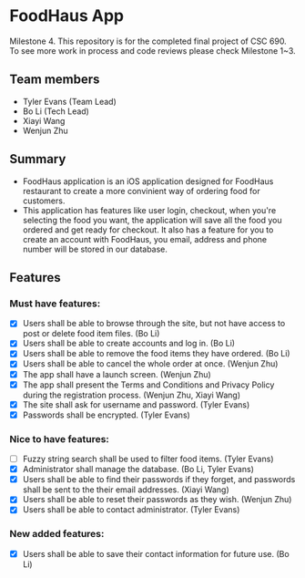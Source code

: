 # FoodHaus App
Milestone 4. This repository is for the completed final project of CSC 690. To see more work in process and code reviews please check Milestone 1~3.

## Team members

* Tyler Evans (Team Lead)
* Bo Li (Tech Lead)
* Xiayi Wang
* Wenjun Zhu

## Summary

* FoodHaus application is an iOS application designed for FoodHaus restaurant to create a more convinient way of ordering food for customers. 
* This application has features like user login, checkout, when you're selecting the food you want, the application will save all the food you ordered and get ready for checkout. It also has a feature for you to create an account with FoodHaus, you email, address and phone number will be stored in our database.

## Features

### Must have features:
- [x] Users shall be able to browse through the site, but not have access to post or delete food item files. (Bo Li)
- [x] Users shall be able to create accounts and log in. (Bo Li)
- [x] Users shall be able to remove the food items they have ordered. (Bo Li)
- [x] Users shall be able to cancel the whole order at once. (Wenjun Zhu)
- [x] The app shall have a launch screen. (Wenjun Zhu)
- [x] The app shall present the Terms and Conditions and Privacy Policy during the registration process. (Wenjun Zhu, Xiayi Wang)
- [x] The site shall ask for username and password. (Tyler Evans)
- [x] Passwords shall be encrypted. (Tyler Evans)

### Nice to have features:
- [ ] Fuzzy string search shall be used to filter food items. (Tyler Evans)
- [x] Administrator shall manage the database. (Bo Li, Tyler Evans)
- [x] Users shall be able to find their passwords if they forget, and passwords shall be sent to the their email addresses. (Xiayi Wang)
- [x] Users shall be able to reset their passwords as they wish. (Wenjun Zhu)
- [x] Users shall be able to contact administrator. (Tyler Evans)

### New added features:
- [x] Users shall be able to save their contact information for future use.  (Bo Li)
